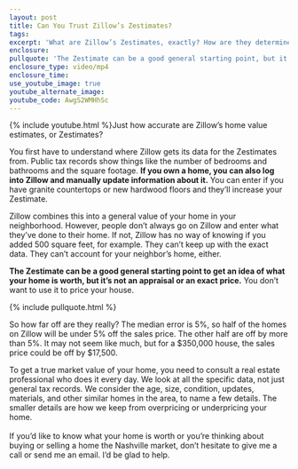 ```yaml
---
layout: post
title: Can You Trust Zillow’s Zestimates?
tags:
excerpt: 'What are Zillow’s Zestimates, exactly? How are they determined? How accurate are they?'
enclosure:
pullquote: 'The Zestimate can be a good general starting point, but it’s not an appraisal.'
enclosure_type: video/mp4
enclosure_time:
use_youtube_image: true
youtube_alternate_image:
youtube_code: AwgS2WMHhSc
---
```



{% include youtube.html %}Just how accurate are Zillow’s home value estimates, or Zestimates?

You first have to understand where Zillow gets its data for the Zestimates from. Public tax records show things like the number of bedrooms and bathrooms and the square footage. **If you own a home, you can also log into Zillow and manually update information about it.** You can enter if you have granite countertops or new hardwood floors and they’ll increase your Zestimate.

Zillow combines this into a general value of your home in your neighborhood. However, people don’t always go on Zillow and enter what they’ve done to their home. If not, Zillow has no way of knowing if you added 500 square feet, for example. They can’t keep up with the exact data. They can’t account for your neighbor’s home, either.

**The Zestimate can be a good general starting point to get an idea of what your home is worth, but it’s not an appraisal or an exact price.** You don’t want to use it to price your house.

{% include pullquote.html %}

So how far off are they really? The median error is 5%, so half of the homes on Zillow will be under 5% off the sales price. The other half are off by more than 5%. It may not seem like much, but for a $350,000 house, the sales price could be off by $17,500.

To get a true market value of your home, you need to consult a real estate professional who does it every day. We look at all the specific data, not just general tax records. We consider the age, size, condition, updates, materials, and other similar homes in the area, to name a few details. The smaller details are how we keep from overpricing or underpricing your home.
<br>
<br>If you’d like to know what your home is worth or you’re thinking about buying or selling a home the Nashville market, don’t hesitate to give me a call or send me an email. I’d be glad to help.